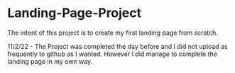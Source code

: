 # Landing-Page-Project
The intent of this project is to create my first landing page from scratch.

11/2/22 - The Project was completed the day before and I did not upload as 
frequently to github as I wanted. However I did manage to complete the landing
page in my own way. 